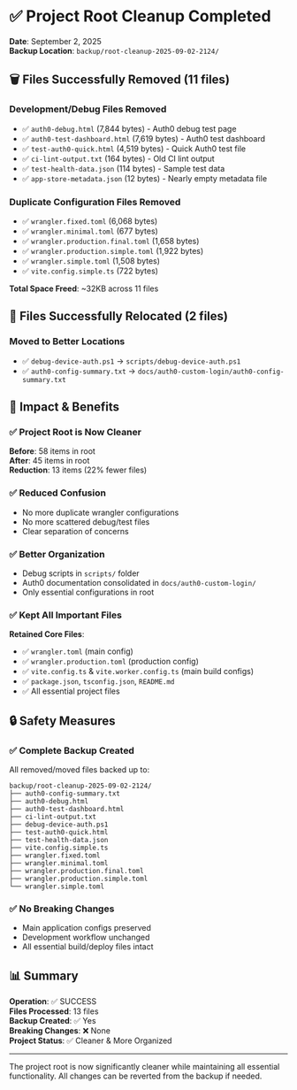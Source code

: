 # ✅ Project Root Cleanup Completed

**Date**: September 2, 2025  
**Backup Location**: `backup/root-cleanup-2025-09-02-2124/`

## 🗑️ Files Successfully Removed (11 files)

### Development/Debug Files Removed

- ✅ `auth0-debug.html` (7,844 bytes) - Auth0 debug test page
- ✅ `auth0-test-dashboard.html` (7,619 bytes) - Auth0 test dashboard
- ✅ `test-auth0-quick.html` (4,519 bytes) - Quick Auth0 test file
- ✅ `ci-lint-output.txt` (164 bytes) - Old CI lint output
- ✅ `test-health-data.json` (114 bytes) - Sample test data
- ✅ `app-store-metadata.json` (12 bytes) - Nearly empty metadata file

### Duplicate Configuration Files Removed

- ✅ `wrangler.fixed.toml` (6,068 bytes)
- ✅ `wrangler.minimal.toml` (677 bytes)
- ✅ `wrangler.production.final.toml` (1,658 bytes)
- ✅ `wrangler.production.simple.toml` (1,922 bytes)
- ✅ `wrangler.simple.toml` (1,508 bytes)
- ✅ `vite.config.simple.ts` (722 bytes)

**Total Space Freed**: ~32KB across 11 files

## 📁 Files Successfully Relocated (2 files)

### Moved to Better Locations

- ✅ `debug-device-auth.ps1` → `scripts/debug-device-auth.ps1`
- ✅ `auth0-config-summary.txt` → `docs/auth0-custom-login/auth0-config-summary.txt`

## 🎯 Impact & Benefits

### ✅ Project Root is Now Cleaner

**Before**: 58 items in root  
**After**: 45 items in root  
**Reduction**: 13 items (22% fewer files)

### ✅ Reduced Confusion

- No more duplicate wrangler configurations
- No more scattered debug/test files
- Clear separation of concerns

### ✅ Better Organization

- Debug scripts in `scripts/` folder
- Auth0 documentation consolidated in `docs/auth0-custom-login/`
- Only essential configurations in root

### ✅ Kept All Important Files

**Retained Core Files**:

- ✅ `wrangler.toml` (main config)
- ✅ `wrangler.production.toml` (production config)
- ✅ `vite.config.ts` & `vite.worker.config.ts` (main build configs)
- ✅ `package.json`, `tsconfig.json`, `README.md`
- ✅ All essential project files

## 🔒 Safety Measures

### ✅ Complete Backup Created

All removed/moved files backed up to:

```
backup/root-cleanup-2025-09-02-2124/
├── auth0-config-summary.txt
├── auth0-debug.html
├── auth0-test-dashboard.html
├── ci-lint-output.txt
├── debug-device-auth.ps1
├── test-auth0-quick.html
├── test-health-data.json
├── vite.config.simple.ts
├── wrangler.fixed.toml
├── wrangler.minimal.toml
├── wrangler.production.final.toml
├── wrangler.production.simple.toml
└── wrangler.simple.toml
```

### ✅ No Breaking Changes

- Main application configs preserved
- Development workflow unchanged
- All essential build/deploy files intact

## 📊 Summary

**Operation**: ✅ SUCCESS  
**Files Processed**: 13 files  
**Backup Created**: ✅ Yes  
**Breaking Changes**: ❌ None  
**Project Status**: ✅ Cleaner & More Organized

---

The project root is now significantly cleaner while maintaining all essential functionality. All changes can be reverted from the backup if needed.
